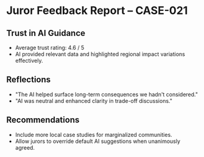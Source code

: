 # Juror Feedback Report – CASE-021

## Trust in AI Guidance
- Average trust rating: 4.6 / 5
- AI provided relevant data and highlighted regional impact variations effectively.

## Reflections
- "The AI helped surface long-term consequences we hadn't considered."
- "AI was neutral and enhanced clarity in trade-off discussions."

## Recommendations
- Include more local case studies for marginalized communities.
- Allow jurors to override default AI suggestions when unanimously agreed.
